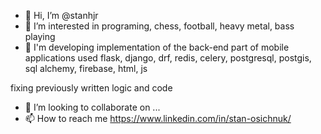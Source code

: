 - 👋 Hi, I’m @stanhjr
- 👀 I’m interested in programing, chess, football, heavy metal, bass playing
- 🌱 I'm developing implementation of the back-end part of mobile applications used flask, django, drf, redis, celery, postgresql, postgis, sql alchemy, firebase, html, js

fixing previously written logic and code
- 💞️ I’m looking to collaborate on ...
- 📫 How to reach me https://www.linkedin.com/in/stan-osichnuk/

<!---
stanhjr/stanhjr is a ✨ special ✨ repository because its `README.md` (this file) appears on your GitHub profile.
You can click the Preview link to take a look at your changes.
--->
